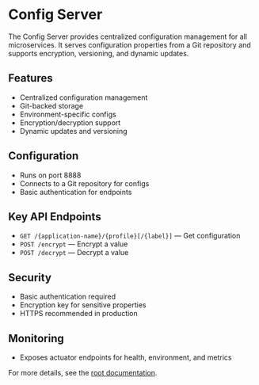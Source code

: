 # Config Server

The Config Server provides centralized configuration management for all microservices. It serves configuration properties from a Git repository and supports encryption, versioning, and dynamic updates.

## Features

- Centralized configuration management
- Git-backed storage
- Environment-specific configs
- Encryption/decryption support
- Dynamic updates and versioning

## Configuration

- Runs on port 8888
- Connects to a Git repository for configs
- Basic authentication for endpoints

## Key API Endpoints

- `GET /{application-name}/{profile}[/{label}]` — Get configuration
- `POST /encrypt` — Encrypt a value
- `POST /decrypt` — Decrypt a value

## Security

- Basic authentication required
- Encryption key for sensitive properties
- HTTPS recommended in production

## Monitoring

- Exposes actuator endpoints for health, environment, and metrics

For more details, see the [root documentation](./root.md).
